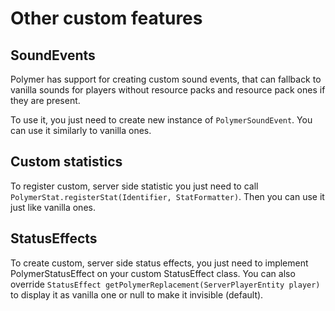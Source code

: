 # Other custom features

## SoundEvents

Polymer has support for creating custom sound events, that can fallback to vanilla sounds 
for players without resource packs and resource pack ones if they are present.

To use it, you just need to create new instance of `PolymerSoundEvent`. You can use it similarly to vanilla ones.

## Custom statistics

To register custom, server side statistic you just need to call `PolymerStat.registerStat(Identifier, StatFormatter)`.
Then you can use it just like vanilla ones.

## StatusEffects

To create custom, server side status effects, you just need to implement PolymerStatusEffect on your 
custom StatusEffect class. You can also override `StatusEffect getPolymerReplacement(ServerPlayerEntity player)` to display it
as vanilla one or null to make it invisible (default).

